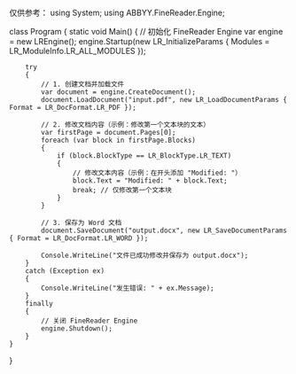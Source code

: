### 
仅供参考：
using System;
using ABBYY.FineReader.Engine;

class Program
{
    static void Main()
    {
        // 初始化 FineReader Engine
        var engine = new LREngine();
        engine.Startup(new LR_InitializeParams { Modules = LR_ModuleInfo.LR_ALL_MODULES });

        try
        {
            // 1. 创建文档并加载文件
            var document = engine.CreateDocument();
            document.LoadDocument("input.pdf", new LR_LoadDocumentParams { Format = LR_DocFormat.LR_PDF });

            // 2. 修改文档内容（示例：修改第一个文本块的文本）
            var firstPage = document.Pages[0];
            foreach (var block in firstPage.Blocks)
            {
                if (block.BlockType == LR_BlockType.LR_TEXT)
                {
                    // 修改文本内容（示例：在开头添加 "Modified: "）
                    block.Text = "Modified: " + block.Text;
                    break; // 仅修改第一个文本块
                }
            }

            // 3. 保存为 Word 文档
            document.SaveDocument("output.docx", new LR_SaveDocumentParams { Format = LR_DocFormat.LR_WORD });

            Console.WriteLine("文件已成功修改并保存为 output.docx");
        }
        catch (Exception ex)
        {
            Console.WriteLine("发生错误: " + ex.Message);
        }
        finally
        {
            // 关闭 FineReader Engine
            engine.Shutdown();
        }
    }
}
